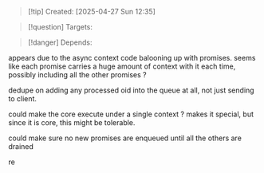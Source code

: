 
>[!tip] Created: [2025-04-27 Sun 12:35]

>[!question] Targets: 

>[!danger] Depends: 

appears due to the async context code balooning up with promises.
seems like each promise carries a huge amount of context with it each time, possibly including all the other promises ?

dedupe on adding any processed oid into the queue at all, not just sending to client.



could make the core execute under a single context ?  makes it special, but since it is core, this might be tolerable.

could make sure no new promises are enqueued until all the others are drained


re